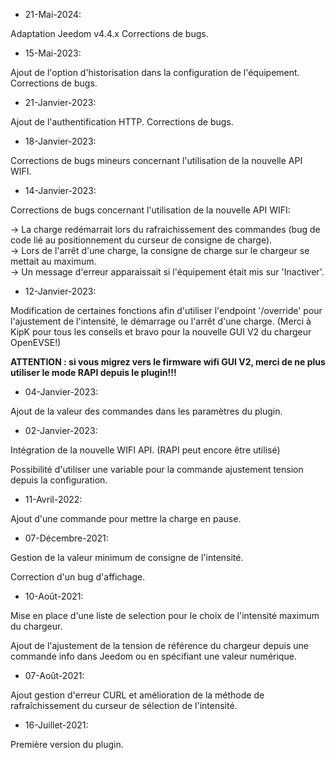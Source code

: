 * 21-Mai-2024:

Adaptation Jeedom v4.4.x
Corrections de bugs.

* 15-Mai-2023:

Ajout de l'option d'historisation dans la configuration de l'équipement.
Corrections de bugs.

* 21-Janvier-2023:

Ajout de l'authentification HTTP.
Corrections de bugs.

* 18-Janvier-2023:

Corrections de bugs mineurs concernant l'utilisation de la nouvelle API WIFI.

* 14-Janvier-2023:

Corrections de bugs concernant l'utilisation de la nouvelle API WIFI:

-> La charge redémarrait lors du rafraichissement des commandes (bug de code lié au positionnement du curseur de consigne de charge).  
-> Lors de l'arrêt d'une charge, la consigne de charge sur le chargeur se mettait au maximum.  
-> Un message d'erreur apparaissait si l'équipement était mis sur 'Inactiver'.

* 12-Janvier-2023:

Modification de certaines fonctions afin d'utiliser l'endpoint '/override' pour l'ajustement de l'intensité, le démarrage ou l'arrêt d'une charge. (Merci à KipK pour tous les conseils et bravo pour la nouvelle GUI V2 du chargeur OpenEVSE!)

**ATTENTION : si vous migrez vers le firmware wifi GUI V2, merci de ne plus utiliser le mode RAPI depuis le plugin!!!**

* 04-Janvier-2023:

Ajout de la valeur des commandes dans les paramètres du plugin.

* 02-Janvier-2023:

Intégration de la nouvelle WIFI API. (RAPI peut encore être utilisé)

Possibilité d'utiliser une variable pour la commande ajustement tension depuis la configuration.

* 11-Avril-2022:

Ajout d'une commande pour mettre la charge en pause.

* 07-Décembre-2021:

Gestion de la valeur minimum de consigne de l'intensité.

Correction d'un bug d'affichage.

* 10-Août-2021:

Mise en place d'une liste de selection pour le choix de l'intensité maximum du chargeur.

Ajout de l'ajustement de la tension de référence du chargeur depuis une commande info dans Jeedom ou en spécifiant une valeur numérique.
				
* 07-Août-2021:

Ajout gestion d'erreur CURL et amélioration de la méthode de rafraîchissement du curseur de sélection de l'intensité.

* 16-Juillet-2021:

Première version du plugin.
